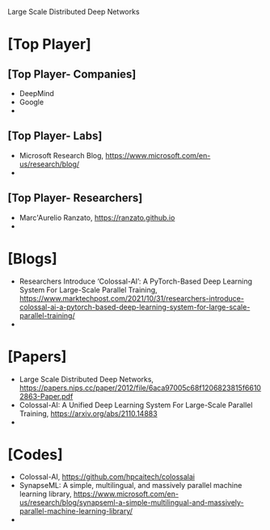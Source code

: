 Large Scale Distributed Deep Networks


# [Top Player]

## [Top Player- Companies]
+ DeepMind
+ Google
+ 

## [Top Player- Labs]
+ Microsoft Research Blog, https://www.microsoft.com/en-us/research/blog/
+ 

## [Top Player- Researchers]
+ Marc'Aurelio Ranzato, https://ranzato.github.io
+ 


# [Blogs]
+ Researchers Introduce ‘Colossal-AI’: A PyTorch-Based Deep Learning System For Large-Scale Parallel Training, https://www.marktechpost.com/2021/10/31/researchers-introduce-colossal-ai-a-pytorch-based-deep-learning-system-for-large-scale-parallel-training/
+ 

# [Papers]
+ Large Scale Distributed Deep Networks, https://papers.nips.cc/paper/2012/file/6aca97005c68f1206823815f66102863-Paper.pdf
+ Colossal-AI: A Unified Deep Learning System For Large-Scale Parallel Training, https://arxiv.org/abs/2110.14883
+ 

# [Codes]
+ Colossal-AI, https://github.com/hpcaitech/colossalai
+ SynapseML: A simple, multilingual, and massively parallel machine learning library, https://www.microsoft.com/en-us/research/blog/synapseml-a-simple-multilingual-and-massively-parallel-machine-learning-library/
+ 
